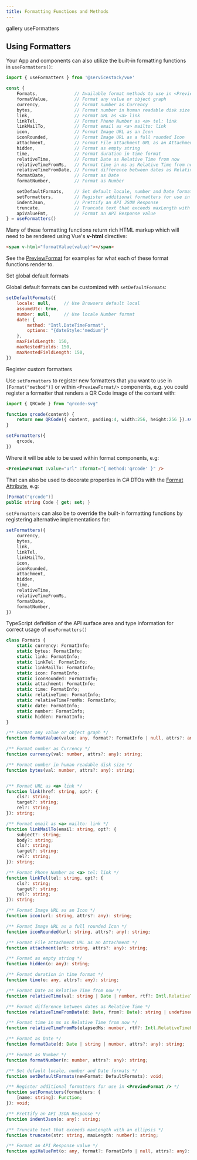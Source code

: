 ```yaml
---
title: Formatting Functions and Methods
---
```


<link rel="stylesheet" href="/css/tailwind-components.css">

<script setup>
import { Icon } from "@iconify/vue"
import ApiReference from "../src/components/ApiReference.vue"
</script>

<Breadcrumbs class="not-prose my-4 mb-8" home-href="/vue/">
  <Breadcrumb href="/vue/gallery/">gallery</Breadcrumb>
  <Breadcrumb>useFormatters</Breadcrumb>
</Breadcrumbs>

<h2 id="formatters" class="mt-8 mb-4 text-2xl font-semibold text-gray-900 dark:text-gray-100">
    Using Formatters
</h2>

Your App and components can also utilize the built-in formatting functions in `useFormatters()`:

```js
import { useFormatters } from '@servicestack/vue'

const {
    Formats,              // Available format methods to use in <PreviewFormat />
    formatValue,          // Format any value or object graph
    currency,             // Format number as Currency
    bytes,                // Format number in human readable disk size
    link,                 // Format URL as <a> link
    linkTel,              // Format Phone Number as <a> tel: link
    linkMailTo,           // Format email as <a> mailto: link
    icon,                 // Format Image URL as an Icon
    iconRounded,          // Format Image URL as a full rounded Icon
    attachment,           // Format File attachment URL as an Attachment
    hidden,               // Format as empty string
    time,                 // Format duration in time format
    relativeTime,         // Format Date as Relative Time from now
    relativeTimeFromMs,   // Format time in ms as Relative Time from now
    relativeTimeFromDate, // Format difference between dates as Relative Time
    formatDate,           // Format as Date
    formatNumber,         // Format as Number

    setDefaultFormats,    // Set default locale, number and Date formats
    setFormatters,        // Register additional formatters for use in <PreviewFormat />
    indentJson,           // Prettify an API JSON Response
    truncate,             // Truncate text that exceeds maxLength with an ellipsis
    apiValueFmt,          // Format an API Response value
} = useFormatters()
```

Many of these formatting functions return rich HTML markup which will need to be rendered using Vue's **v-html** directive:

```html
<span v-html="formatValue(value)"></span>
```

See the [PreviewFormat](/vue/gallery/formats) for examples for what each of these format functions render to. 

<ApiReference component="setDefaultFormats">Set global default formats</ApiReference>

Global default formats can be customized with `setDefaultFormats`:

```js
setDefaultFormats({
    locale: null,     // Use Browsers default local
    assumeUtc: true,
    number: null,     // Use locale Number format
    date: {
        method: "Intl.DateTimeFormat",
        options: "{dateStyle:'medium'}"
    },
    maxFieldLength: 150,
    maxNestedFields: 150,
    maxNestedFieldLength: 150,
})
```

<ApiReference component="setFormatters">Register custom formatters</ApiReference>

Use `setFormatters` to register new formatters that you want to use in `[Format("method")]` or 
within `<PreviewFormat/>` components, e.g. you could register a formatter that renders a QR Code image of the content with:

```ts
import { QRCode } from "qrcode-svg"

function qrcode(content) {
    return new QRCode({ content, padding:4, width:256, height:256 }).svg()
}

setFormatters({
    qrcode,
})
```

Where it will be able to be used within format components, e.g:

```html
<PreviewFormat :value="url" :format="{ method:'qrcode' }" />
```

That can also be used to decorate properties in C# DTOs with the [Format Attribute](/locode/formatters), e.g:

```csharp
[Format("qrcode")]
public string Code { get; set; }
```

<ApiReference component="Overriding built-in formatters" />

`setFormatters` can also be to override the built-in formatting functions by registering alternative implementations for:

```ts
setFormatters({
    currency,
    bytes,
    link,
    linkTel,
    linkMailTo,
    icon,
    iconRounded,
    attachment,
    hidden,
    time,
    relativeTime,
    relativeTimeFromMs,
    formatDate,
    formatNumber,
})
```

<ApiReference component="TypeScript Definition" />

TypeScript definition of the API surface area and type information for correct usage of `useFormatters()`

```ts
class Formats {
    static currency: FormatInfo;
    static bytes: FormatInfo;
    static link: FormatInfo;
    static linkTel: FormatInfo;
    static linkMailTo: FormatInfo;
    static icon: FormatInfo;
    static iconRounded: FormatInfo;
    static attachment: FormatInfo;
    static time: FormatInfo;
    static relativeTime: FormatInfo;
    static relativeTimeFromMs: FormatInfo;
    static date: FormatInfo;
    static number: FormatInfo;
    static hidden: FormatInfo;
}

/** Format any value or object graph */
function formatValue(value: any, format?: FormatInfo | null, attrs?: any): any;

/** Format number as Currency */
function currency(val: number, attrs?: any): string;

/** Format number in human readable disk size */
function bytes(val: number, attrs?: any): string;


/** Format URL as <a> link */
function link(href: string, opt?: {
    cls?: string;
    target?: string;
    rel?: string;
}): string;

/** Format email as <a> mailto: link */
function linkMailTo(email: string, opt?: {
    subject?: string;
    body?: string;
    cls?: string;
    target?: string;
    rel?: string;
}): string;

/** Format Phone Number as <a> tel: link */
function linkTel(tel: string, opt?: {
    cls?: string;
    target?: string;
    rel?: string;
}): string;

/** Format Image URL as an Icon */
function icon(url: string, attrs?: any): string;

/** Format Image URL as a full rounded Icon */
function iconRounded(url: string, attrs?: any): string;

/** Format File attachment URL as an Attachment */
function attachment(url: string, attrs?: any): string;

/** Format as empty string */
function hidden(o: any): string;

/** Format duration in time format */
function time(o: any, attrs?: any): string;

/** Format Date as Relative Time from now */
function relativeTime(val: string | Date | number, rtf?: Intl.RelativeTimeFormat): string | undefined;

/** Format difference between dates as Relative Time */
function relativeTimeFromDate(d: Date, from?: Date): string | undefined;

/** Format time in ms as Relative Time from now */
function relativeTimeFromMs(elapsedMs: number, rtf?: Intl.RelativeTimeFormat): string | undefined;

/** Format as Date */
function formatDate(d: Date | string | number, attrs?: any): string;

/** Format as Number */
function formatNumber(n: number, attrs?: any): string;

/** Set default locale, number and Date formats */
function setDefaultFormats(newFormat: DefaultFormats): void;

/** Register additional formatters for use in <PreviewFormat /> */
function setFormatters(formatters: {
    [name: string]: Function;
}): void;

/** Prettify an API JSON Response */
function indentJson(o: any): string;

/** Truncate text that exceeds maxLength with an ellipsis */
function truncate(str: string, maxLength: number): string;

/** Format an API Response value */
function apiValueFmt(o: any, format?: FormatInfo | null, attrs?: any): any;
```
